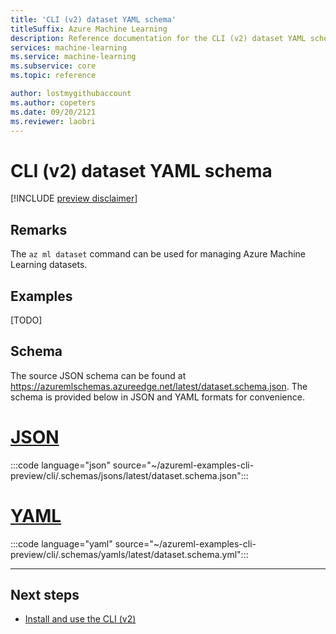 ```yaml
---
title: 'CLI (v2) dataset YAML schema'
titleSuffix: Azure Machine Learning
description: Reference documentation for the CLI (v2) dataset YAML schema.
services: machine-learning
ms.service: machine-learning
ms.subservice: core
ms.topic: reference

author: lostmygithubaccount
ms.author: copeters
ms.date: 09/20/2121
ms.reviewer: laobri
---
```


# CLI (v2) dataset YAML schema

[!INCLUDE [preview disclaimer](../../includes/machine-learning-preview-generic-disclaimer.md)]

## Remarks

The `az ml dataset` command can be used for managing Azure Machine Learning datasets.

## Examples

[TODO]

## Schema

The source JSON schema can be found at https://azuremlschemas.azureedge.net/latest/dataset.schema.json. The schema is provided below in JSON and YAML formats for convenience.

# [JSON](#tab/json)

:::code language="json" source="~/azureml-examples-cli-preview/cli/.schemas/jsons/latest/dataset.schema.json":::

# [YAML](#tab/yaml)

:::code language="yaml" source="~/azureml-examples-cli-preview/cli/.schemas/yamls/latest/dataset.schema.yml":::

---

## Next steps

- [Install and use the CLI (v2)](how-to-configure-cli.md)
